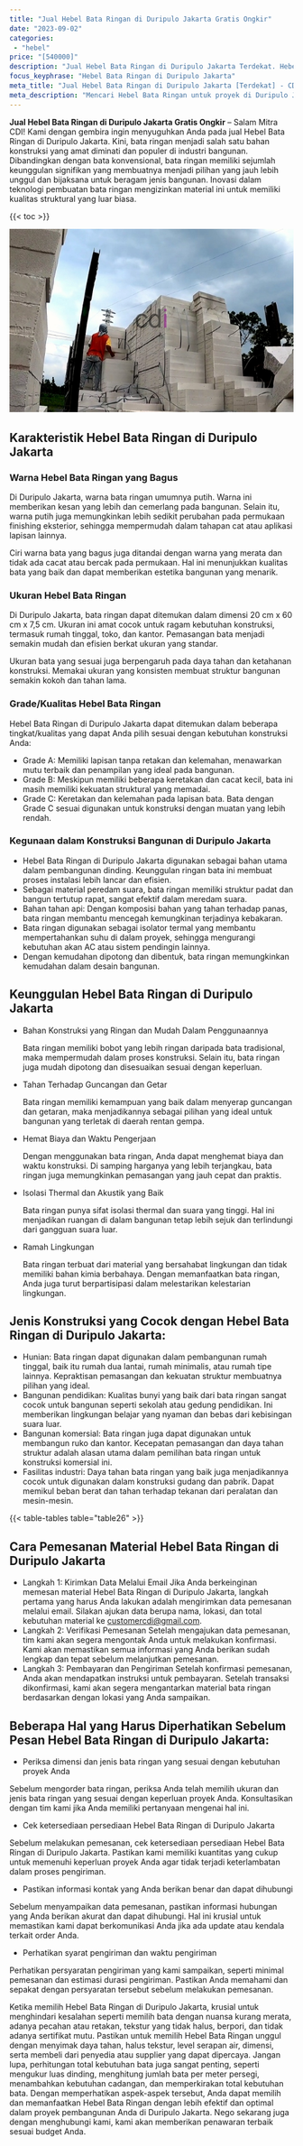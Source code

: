 ```yaml
---
title: "Jual Hebel Bata Ringan di Duripulo Jakarta Gratis Ongkir"
date: "2023-09-02"
categories:
 - "hebel"
price: "[540000]"
description: "Jual Hebel Bata Ringan di Duripulo Jakarta Terdekat. Hebel Bata Ringan ini sering dipakai dalam proyek pembangunan sebagai material dinding yang tahan lama dan awet. Silakan hubungi kami untuk informasi lebih lanjut."
focus_keyphrase: "Hebel Bata Ringan di Duripulo Jakarta"
meta_title: "Jual Hebel Bata Ringan di Duripulo Jakarta [Terdekat] - CDI"
meta_description: "Mencari Hebel Bata Ringan untuk proyek di Duripulo Jakarta? Kami memiliki Hebel Bata Ringan berkualitas untuk bahan bangunan dinding. Raih penawaran terbaik sekarang."
---
```


**Jual Hebel Bata Ringan di Duripulo Jakarta Gratis Ongkir** – Salam Mitra CDI! Kami dengan gembira ingin menyuguhkan Anda pada jual Hebel Bata Ringan di Duripulo Jakarta. Kini, bata ringan menjadi salah satu bahan konstruksi yang amat diminati dan populer di industri bangunan. Dibandingkan dengan bata konvensional, bata ringan memiliki sejumlah keunggulan signifikan yang membuatnya menjadi pilihan yang jauh lebih unggul dan bijaksana untuk beragam jenis bangunan. Inovasi dalam teknologi pembuatan bata ringan mengizinkan material ini untuk memiliki kualitas struktural yang luar biasa.

{{< toc >}}

![Jual Hebel Bata Ringan di Duripulo Jakarta Gratis Ongkir](/images/hebel/hebel-bataringan-03.jpg)

## Karakteristik Hebel Bata Ringan di Duripulo Jakarta

### Warna Hebel Bata Ringan yang Bagus

Di Duripulo Jakarta, warna bata ringan umumnya putih. Warna ini memberikan kesan yang lebih dan cemerlang pada bangunan. Selain itu, warna putih juga memungkinkan lebih sedikit perubahan pada permukaan finishing eksterior, sehingga mempermudah dalam tahapan cat atau aplikasi lapisan lainnya.

Ciri warna bata yang bagus juga ditandai dengan warna yang merata dan tidak ada cacat atau bercak pada permukaan. Hal ini menunjukkan kualitas bata yang baik dan dapat memberikan estetika bangunan yang menarik.

### Ukuran Hebel Bata Ringan

Di Duripulo Jakarta, bata ringan dapat ditemukan dalam dimensi 20 cm x 60 cm x 7,5 cm. Ukuran ini amat cocok untuk ragam kebutuhan konstruksi, termasuk rumah tinggal, toko, dan kantor. Pemasangan bata menjadi semakin mudah dan efisien berkat ukuran yang standar.

Ukuran bata yang sesuai juga berpengaruh pada daya tahan dan ketahanan konstruksi. Memakai ukuran yang konsisten membuat struktur bangunan semakin kokoh dan tahan lama.

### Grade/Kualitas Hebel Bata Ringan

Hebel Bata Ringan di Duripulo Jakarta dapat ditemukan dalam beberapa tingkat/kualitas yang dapat Anda pilih sesuai dengan kebutuhan konstruksi Anda:

*   Grade A: Memiliki lapisan tanpa retakan dan kelemahan, menawarkan mutu terbaik dan penampilan yang ideal pada bangunan.
*   Grade B: Meskipun memiliki beberapa keretakan dan cacat kecil, bata ini masih memiliki kekuatan struktural yang memadai.
*   Grade C: Keretakan dan kelemahan pada lapisan bata. Bata dengan Grade C sesuai digunakan untuk konstruksi dengan muatan yang lebih rendah.

### Kegunaan dalam Konstruksi Bangunan di Duripulo Jakarta

*   Hebel Bata Ringan di Duripulo Jakarta digunakan sebagai bahan utama dalam pembangunan dinding. Keunggulan ringan bata ini membuat proses instalasi lebih lancar dan efisien.
*   Sebagai material peredam suara, bata ringan memiliki struktur padat dan bangun tertutup rapat, sangat efektif dalam meredam suara.
*   Bahan tahan api: Dengan komposisi bahan yang tahan terhadap panas, bata ringan membantu mencegah kemungkinan terjadinya kebakaran.
*   Bata ringan digunakan sebagai isolator termal yang membantu mempertahankan suhu di dalam proyek, sehingga mengurangi kebutuhan akan AC atau sistem pendingin lainnya.
*   Dengan kemudahan dipotong dan dibentuk, bata ringan memungkinkan kemudahan dalam desain bangunan.

## Keunggulan Hebel Bata Ringan di Duripulo Jakarta

*   Bahan Konstruksi yang Ringan dan Mudah Dalam Penggunaannya

    Bata ringan memiliki bobot yang lebih ringan daripada bata tradisional, maka mempermudah dalam proses konstruksi. Selain itu, bata ringan juga mudah dipotong dan disesuaikan sesuai dengan keperluan.
*   Tahan Terhadap Guncangan dan Getar

    Bata ringan memiliki kemampuan yang baik dalam menyerap guncangan dan getaran, maka menjadikannya sebagai pilihan yang ideal untuk bangunan yang terletak di daerah rentan gempa.
*   Hemat Biaya dan Waktu Pengerjaan

    Dengan menggunakan bata ringan, Anda dapat menghemat biaya dan waktu konstruksi. Di samping harganya yang lebih terjangkau, bata ringan juga memungkinkan pemasangan yang jauh cepat dan praktis.
*   Isolasi Thermal dan Akustik yang Baik

    Bata ringan punya sifat isolasi thermal dan suara yang tinggi. Hal ini menjadikan ruangan di dalam bangunan tetap lebih sejuk dan terlindungi dari gangguan suara luar.
*   Ramah Lingkungan

    Bata ringan terbuat dari material yang bersahabat lingkungan dan tidak memiliki bahan kimia berbahaya. Dengan memanfaatkan bata ringan, Anda juga turut berpartisipasi dalam melestarikan kelestarian lingkungan.

## Jenis Konstruksi yang Cocok dengan Hebel Bata Ringan di Duripulo Jakarta:

*   Hunian: Bata ringan dapat digunakan dalam pembangunan rumah tinggal, baik itu rumah dua lantai, rumah minimalis, atau rumah tipe lainnya. Kepraktisan pemasangan dan kekuatan struktur membuatnya pilihan yang ideal.
*   Bangunan pendidikan: Kualitas bunyi yang baik dari bata ringan sangat cocok untuk bangunan seperti sekolah atau gedung pendidikan. Ini memberikan lingkungan belajar yang nyaman dan bebas dari kebisingan suara luar.
*   Bangunan komersial: Bata ringan juga dapat digunakan untuk membangun ruko dan kantor. Kecepatan pemasangan dan daya tahan struktur adalah alasan utama dalam pemilihan bata ringan untuk konstruksi komersial ini.
*   Fasilitas industri: Daya tahan bata ringan yang baik juga menjadikannya cocok untuk digunakan dalam konstruksi gudang dan pabrik. Dapat memikul beban berat dan tahan terhadap tekanan dari peralatan dan mesin-mesin.

{{< table-tables table="table26" >}}

## Cara Pemesanan Material Hebel Bata Ringan di Duripulo Jakarta

*   Langkah 1: Kirimkan Data Melalui Email
Jika Anda berkeinginan memesan material Hebel Bata Ringan di Duripulo Jakarta, langkah pertama yang harus Anda lakukan adalah mengirimkan data pemesanan melalui email. Silakan ajukan data berupa nama, lokasi, dan total kebutuhan material ke customercdi@gmail.com.
*   Langkah 2: Verifikasi Pemesanan
Setelah mengajukan data pemesanan, tim kami akan segera mengontak Anda untuk melakukan konfirmasi. Kami akan memastikan semua informasi yang Anda berikan sudah lengkap dan tepat sebelum melanjutkan pemesanan.
*   Langkah 3: Pembayaran dan Pengiriman
Setelah konfirmasi pemesanan, Anda akan mendapatkan instruksi untuk pembayaran. Setelah transaksi dikonfirmasi, kami akan segera mengantarkan material bata ringan berdasarkan dengan lokasi yang Anda sampaikan.

## Beberapa Hal yang Harus Diperhatikan Sebelum Pesan Hebel Bata Ringan di Duripulo Jakarta:

*   Periksa dimensi dan jenis bata ringan yang sesuai dengan kebutuhan proyek Anda

Sebelum mengorder bata ringan, periksa Anda telah memilih ukuran dan jenis bata ringan yang sesuai dengan keperluan proyek Anda. Konsultasikan dengan tim kami jika Anda memiliki pertanyaan mengenai hal ini.
*   Cek ketersediaan persediaan Hebel Bata Ringan di Duripulo Jakarta

Sebelum melakukan pemesanan, cek ketersediaan persediaan Hebel Bata Ringan di Duripulo Jakarta. Pastikan kami memiliki kuantitas yang cukup untuk memenuhi keperluan proyek Anda agar tidak terjadi keterlambatan dalam proses pengiriman.
*   Pastikan informasi kontak yang Anda berikan benar dan dapat dihubungi

Sebelum menyampaikan data pemesanan, pastikan informasi hubungan yang Anda berikan akurat dan dapat dihubungi. Hal ini krusial untuk memastikan kami dapat berkomunikasi Anda jika ada update atau kendala terkait order Anda.
*   Perhatikan syarat pengiriman dan waktu pengiriman

Perhatikan persyaratan pengiriman yang kami sampaikan, seperti minimal pemesanan dan estimasi durasi pengiriman. Pastikan Anda memahami dan sepakat dengan persyaratan tersebut sebelum melakukan pemesanan.

Ketika memilih Hebel Bata Ringan di Duripulo Jakarta, krusial untuk menghindari kesalahan seperti memilih bata dengan nuansa kurang merata, adanya pecahan atau retakan, tekstur yang tidak halus, berpori, dan tidak adanya sertifikat mutu. Pastikan untuk memilih Hebel Bata Ringan unggul dengan menyimak daya tahan, halus tekstur, level serapan air, dimensi, serta membeli dari penyedia atau supplier yang dapat dipercaya. Jangan lupa, perhitungan total kebutuhan bata juga sangat penting, seperti mengukur luas dinding, menghitung jumlah bata per meter persegi, menambahkan kebutuhan cadangan, dan memperkirakan total kebutuhan bata. Dengan memperhatikan aspek-aspek tersebut, Anda dapat memilih dan memanfaatkan Hebel Bata Ringan dengan lebih efektif dan optimal dalam proyek pembangunan Anda di Duripulo Jakarta. Nego sekarang juga dengan menghubungi kami, kami akan memberikan penawaran terbaik sesuai budget Anda.